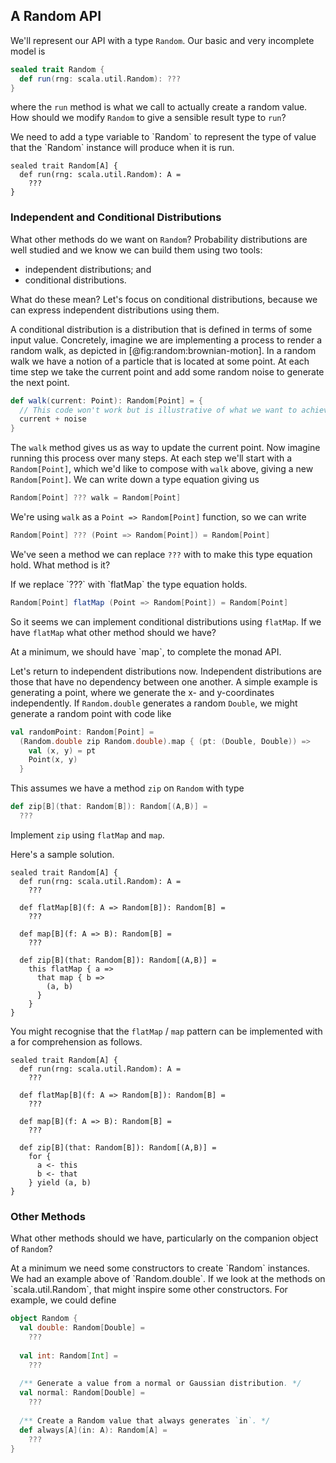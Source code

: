 ## A Random API 
We'll represent our API with a type `Random`. Our basic and very incomplete model is

```scala
sealed trait Random {
  def run(rng: scala.util.Random): ???
}
```

where the `run` method is what we call to actually create a random value. How should we modify `Random` to give a sensible result type to `run`?

<div class="solution">
We need to add a type variable to `Random` to represent the type of value that the `Random` instance will produce when it is run.

```tut:book:silent
sealed trait Random[A] {
  def run(rng: scala.util.Random): A =
    ???
}
```
</div>


### Independent and Conditional Distributions

What other methods do we want on `Random`? Probability distributions are well studied and we know we can build them using two tools:

- independent distributions; and
- conditional distributions.

What do these mean? Let's focus on conditional distributions, because we can express independent distributions using them.

A conditional distribution is a distribution that is defined in terms of some input value. Concretely, imagine we are implementing a process to render a random walk, as depicted in [@fig:random:brownian-motion]. In a random walk we have a notion of a particle that is located at some point. At each time step we take the current point and add some random noise to generate the next point.

```scala
def walk(current: Point): Random[Point] = {
  // This code won't work but is illustrative of what we want to achieve.
  current + noise 
}
```

The `walk` method gives us as way to update the current point. Now imagine running this process over many steps. At each step we'll start with a `Random[Point]`, which we'd like to compose with `walk` above, giving a new `Random[Point]`. We can write down a type equation giving us

```scala
Random[Point] ??? walk = Random[Point]
```

We're using `walk` as a `Point => Random[Point]` function, so we can write

```scala
Random[Point] ??? (Point => Random[Point]) = Random[Point]
```

We've seen a method we can replace `???` with to make this type equation hold. What method is it?

<div class="solution">
If we replace `???` with `flatMap` the type equation holds.

```scala
Random[Point] flatMap (Point => Random[Point]) = Random[Point]
```
</div>

So it seems we can implement conditional distributions using `flatMap`. If we have `flatMap` what other method should we have?

<div class="solution">
At a minimum, we should have `map`, to complete the monad API.
</div>

Let's return to independent distributions now. Independent distributions are those that have no dependency between one another. A simple example is generating a point, where we generate the x- and y-coordinates independently. If `Random.double` generates a random `Double`, we might generate a random point with code like

```scala
val randomPoint: Random[Point] =
  (Random.double zip Random.double).map { (pt: (Double, Double)) =>
    val (x, y) = pt
    Point(x, y)
  }
```

This assumes we have a method `zip` on `Random` with type

```scala
def zip[B](that: Random[B]): Random[(A,B)] = 
  ???
```

Implement `zip` using `flatMap` and `map`.


<div class="solution">
Here's a sample solution.

```tut:book
sealed trait Random[A] {
  def run(rng: scala.util.Random): A =
    ???

  def flatMap[B](f: A => Random[B]): Random[B] =
    ???
    
  def map[B](f: A => B): Random[B] =
    ???
    
  def zip[B](that: Random[B]): Random[(A,B)] =
    this flatMap { a => 
      that map { b => 
        (a, b)
      }
    }
}
```

You might recognise that the `flatMap` / `map` pattern can be implemented with a for comprehension as follows.

```tut:book
sealed trait Random[A] {
  def run(rng: scala.util.Random): A =
    ???

  def flatMap[B](f: A => Random[B]): Random[B] =
    ???
    
  def map[B](f: A => B): Random[B] =
    ???
    
  def zip[B](that: Random[B]): Random[(A,B)] =
    for {
      a <- this
      b <- that
    } yield (a, b)
}
```
</div>


### Other Methods

What other methods should we have, particularly on the companion object of `Random`?

<div class="solution">
At a minimum we need some constructors to create `Random` instances. We had an example above of `Random.double`. If we look at the methods on `scala.util.Random`, that might inspire some other constructors. For example, we could define

```scala
object Random {
  val double: Random[Double] =
    ???
    
  val int: Random[Int] =
    ???
    
  /** Generate a value from a normal or Gaussian distribution. */
  val normal: Random[Double] =
    ???
    
  /** Create a Random value that always generates `in`. */
  def always[A](in: A): Random[A] =
    ???
}
```
</div>
